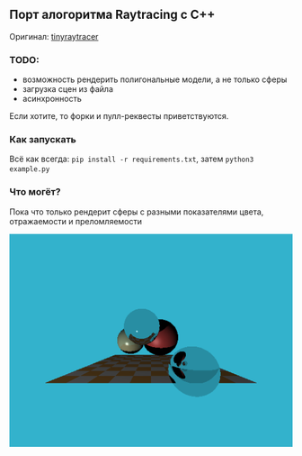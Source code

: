 ## Порт алогоритма Raytracing с C++

Оригинал: [tinyraytracer](https://github.com/ssloy/tinyraytracer)

### TODO:

* возможность рендерить полигональные модели, а не только сферы
* загрузка сцен из файла
* асинхронность

Если хотите, то форки и пулл-реквесты приветствуются.

### Как запускать

Всё как всегда: `pip install -r requirements.txt`, затем `python3 example.py`

### Что могёт?

Пока что только рендерит сферы с разными показателями цвета, отражаемости и преломляемости

![картинка][image]

[image]: https://github.com/pashawnn/raytracing/blob/master/example.png